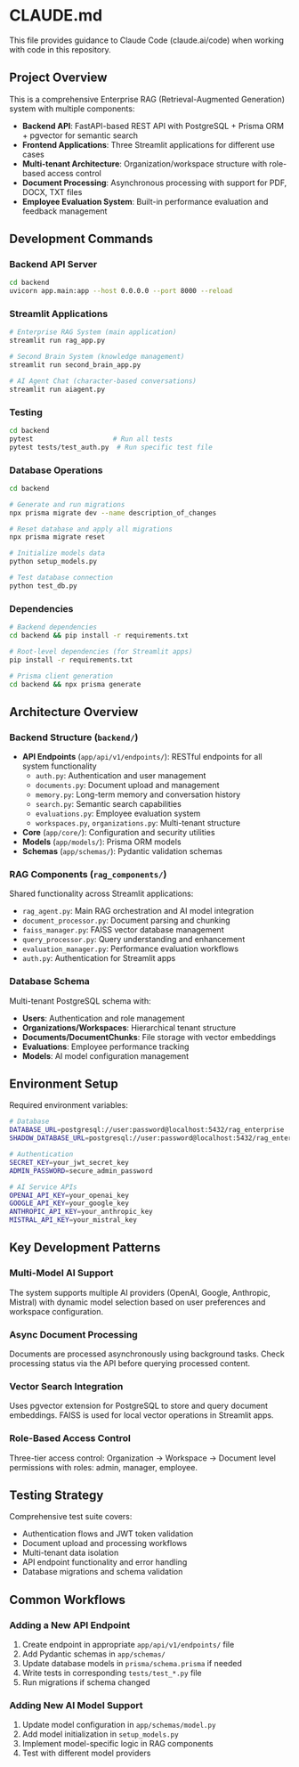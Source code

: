 # CLAUDE.md

This file provides guidance to Claude Code (claude.ai/code) when working with code in this repository.

## Project Overview

This is a comprehensive Enterprise RAG (Retrieval-Augmented Generation) system with multiple components:

- **Backend API**: FastAPI-based REST API with PostgreSQL + Prisma ORM + pgvector for semantic search
- **Frontend Applications**: Three Streamlit applications for different use cases
- **Multi-tenant Architecture**: Organization/workspace structure with role-based access control
- **Document Processing**: Asynchronous processing with support for PDF, DOCX, TXT files
- **Employee Evaluation System**: Built-in performance evaluation and feedback management

## Development Commands

### Backend API Server
```bash
cd backend
uvicorn app.main:app --host 0.0.0.0 --port 8000 --reload
```

### Streamlit Applications
```bash
# Enterprise RAG System (main application)
streamlit run rag_app.py

# Second Brain System (knowledge management)
streamlit run second_brain_app.py

# AI Agent Chat (character-based conversations)
streamlit run aiagent.py
```

### Testing
```bash
cd backend
pytest                    # Run all tests
pytest tests/test_auth.py  # Run specific test file
```

### Database Operations
```bash
cd backend

# Generate and run migrations
npx prisma migrate dev --name description_of_changes

# Reset database and apply all migrations
npx prisma migrate reset

# Initialize models data
python setup_models.py

# Test database connection
python test_db.py
```

### Dependencies
```bash
# Backend dependencies
cd backend && pip install -r requirements.txt

# Root-level dependencies (for Streamlit apps)
pip install -r requirements.txt

# Prisma client generation
cd backend && npx prisma generate
```

## Architecture Overview

### Backend Structure (`backend/`)
- **API Endpoints** (`app/api/v1/endpoints/`): RESTful endpoints for all system functionality
  - `auth.py`: Authentication and user management
  - `documents.py`: Document upload and management
  - `memory.py`: Long-term memory and conversation history
  - `search.py`: Semantic search capabilities
  - `evaluations.py`: Employee evaluation system
  - `workspaces.py`, `organizations.py`: Multi-tenant structure
- **Core** (`app/core/`): Configuration and security utilities
- **Models** (`app/models/`): Prisma ORM models
- **Schemas** (`app/schemas/`): Pydantic validation schemas

### RAG Components (`rag_components/`)
Shared functionality across Streamlit applications:
- `rag_agent.py`: Main RAG orchestration and AI model integration
- `document_processor.py`: Document parsing and chunking
- `faiss_manager.py`: FAISS vector database management
- `query_processor.py`: Query understanding and enhancement
- `evaluation_manager.py`: Performance evaluation workflows
- `auth.py`: Authentication for Streamlit apps

### Database Schema
Multi-tenant PostgreSQL schema with:
- **Users**: Authentication and role management
- **Organizations/Workspaces**: Hierarchical tenant structure
- **Documents/DocumentChunks**: File storage with vector embeddings
- **Evaluations**: Employee performance tracking
- **Models**: AI model configuration management

## Environment Setup

Required environment variables:
```bash
# Database
DATABASE_URL=postgresql://user:password@localhost:5432/rag_enterprise
SHADOW_DATABASE_URL=postgresql://user:password@localhost:5432/rag_enterprise_shadow

# Authentication
SECRET_KEY=your_jwt_secret_key
ADMIN_PASSWORD=secure_admin_password

# AI Service APIs
OPENAI_API_KEY=your_openai_key
GOOGLE_API_KEY=your_google_key
ANTHROPIC_API_KEY=your_anthropic_key
MISTRAL_API_KEY=your_mistral_key
```

## Key Development Patterns

### Multi-Model AI Support
The system supports multiple AI providers (OpenAI, Google, Anthropic, Mistral) with dynamic model selection based on user preferences and workspace configuration.

### Async Document Processing
Documents are processed asynchronously using background tasks. Check processing status via the API before querying processed content.

### Vector Search Integration
Uses pgvector extension for PostgreSQL to store and query document embeddings. FAISS is used for local vector operations in Streamlit apps.

### Role-Based Access Control
Three-tier access control: Organization → Workspace → Document level permissions with roles: admin, manager, employee.

## Testing Strategy

Comprehensive test suite covers:
- Authentication flows and JWT token validation
- Document upload and processing workflows
- Multi-tenant data isolation
- API endpoint functionality and error handling
- Database migrations and schema validation

## Common Workflows

### Adding a New API Endpoint
1. Create endpoint in appropriate `app/api/v1/endpoints/` file
2. Add Pydantic schemas in `app/schemas/`
3. Update database models in `prisma/schema.prisma` if needed
4. Write tests in corresponding `tests/test_*.py` file
5. Run migrations if schema changed

### Adding New AI Model Support
1. Update model configuration in `app/schemas/model.py`
2. Add model initialization in `setup_models.py`
3. Implement model-specific logic in RAG components
4. Test with different model providers